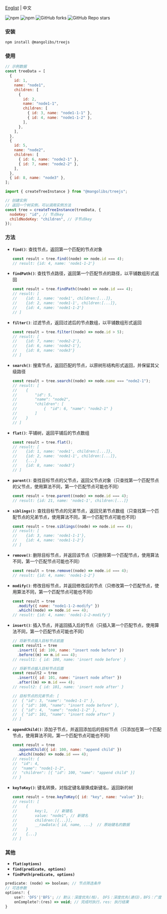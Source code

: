 <a href="https://github.com/chutaozh/mangolibs-treejs/tree/master#readme" target="_blank">Englist</a> | 中文

<p>
<img alt="npm" src="https://img.shields.io/npm/v/@mangolibs/treejs?logo=npm&color=%234ac41c">
<img alt="npm" src="https://img.shields.io/npm/dm/@mangolibs/treejs?logo=npm&color=%234ac41c">
<img alt="GitHub forks" src="https://img.shields.io/github/forks/chutaozh/mangolibs-treejs">
<img alt="GitHub Repo stars" src="https://img.shields.io/github/stars/chutaozh/mangolibs-treejs">
</p>

### 安装

```bash
npm install @mangolibs/treejs
```

### 使用

```js
// 示例数据
const treeData = [
  {
    id: 1,
    name: "node1",
    children: [
      {
        id: 2,
        name: "node1-1",
        children: [
          { id: 3, name: "node1-1-1" },
          { id: 4, name: "node1-1-2" },
        ],
      },
    ],
  },
  {
    id: 5,
    name: "node2",
    children: [
      { id: 6, name: "node2-1" },
      { id: 7, name: "node2-2" },
    ],
  },
  { id: 8, name: "node3" },
];
```

```js
import { createTreeInstance } from "@mangolibs/treejs";

// 创建实例
// 返回一个树实例，可以调用实例方法
const tree = createTreeInstance(treeData, {
  nodeKey: "id", // 节点key
  childNodeKey: "children", // 子节点key
});
```

### 方法

- **`find()`**: 查找节点，返回第一个匹配的节点对象

  ```js
  const result = tree.find((node) => node.id === 4);
  // result: {id: 4, name: 'node1-1-2'}
  ```

- **`findPath()`**: 查找节点路径，返回第一个匹配节点的路径，以平铺数组形式返回

  ```js
  const result = tree.findPath((node) => node.id === 4);
  // result: [
  //    {id: 1, name: 'node1', children:[...]},
  //    {id: 2, name: 'node1-1', children:[...]},
  //    {id: 4, name: 'node1-1-2'}
  // ]
  ```

- **`filter()`**: 过滤节点，返回过滤后的节点数组，以平铺数组形式返回

  ```js
  const result = tree.filter((node) => node.id > 5);
  // result: [
  //    {id: 7, name: 'node2-2'},
  //    {id: 6, name: 'node2-1'},
  //    {id: 8, name: 'node3'}
  // ]
  ```

- **`search()`**: 搜索节点，返回匹配的节点，以原树形结构形式返回，并保留其父级路径

  ```js
  const result = tree.search((node) => node.name === "node2-1");
  // result: [
  //    {
  //        "id": 5,
  //        "name": "node2",
  //        "children": [
  //            {  "id": 6, "name": "node2-1" }
  //        ]
  //    }
  // ]
  ```

- **`flat()`**: 平铺树，返回平铺后的节点数组

  ```js
  const result = tree.flat();
  // result: [
  //    {id: 1, name: 'node1', children:[...]},
  //    {id: 2, name: 'node1-1', children:[...]},
  //    {...}
  //    {id: 8, name: 'node3'}
  // ]
  ```

- **`parent()`**: 查找目标节点的父节点，返回父节点对象（只查找第一个匹配节点的父节点，使用算法不同，第一个匹配节点可能也不同）

  ```js
  const result = tree.parent((node) => node.id === 4);
  // result: {id: 21, name: 'node1-1', children:[...]}
  ```

- **`siblings()`**: 查找目标节点的兄弟节点，返回兄弟节点数组（只查找第一个匹配节点的兄弟节点，使用算法不同，第一个匹配节点可能也不同）

  ```js
  const result = tree.siblings((node) => node.id === 4);
  // result: [
  //    {id: 3, name: 'node1-1-1'},
  //    {id: 4, name: 'node1-1-2'}
  // ]
  ```

- **`remove()`**: 删除目标节点，并返回该节点（只删除第一个匹配节点，使用算法不同，第一个匹配节点可能也不同）

  ```js
  const result = tree.remove((node) => node.id === 4);
  // result: {id: 4, name: 'node1-1-2'}
  ```

- **`modify()`**: 修改目标节点，并返回修改后的节点（只修改第一个匹配节点，使用算法不同，第一个匹配节点可能也不同）

  ```js
  const result = tree
    .modify({ name: "node1-1-2-modify" })
    .which((node) => node.id === 4);
  // result: {id: 4, name: 'node1-1-2-modify'}
  ```

- **`insert()`**: 插入节点，并返回插入后的节点（只插入第一个匹配节点，使用算法不同，第一个匹配节点可能也不同）

  ```js
  // 将新节点插入目标节点前面
  const result1 = tree
    .insert({ id: 100, name: "insert node before" })
    .before((m) => m.id === 4);
  // result1: { id: 100, name: 'insert node before' }

  // 将新节点插入目标节点后面
  const result2 = tree
    .insert({ id: 101, name: "insert node after" })
    .after((m) => m.id === 4);
  // result2: { id: 101, name: 'insert node after' }

  // 目标节点的兄弟节点: [
  //  { "id": 3, "name": "node1-1-1" },
  //  { "id": 100, "name": "insert node before" },
  //  { "id": 4,  "name": "node1-1-2" },
  //  { "id": 101, "name": "insert node after" }
  // ]
  ```

- **`appendChild()`**: 添加子节点，并返回添加后的目标节点（只添加在第一个匹配节点，使用算法不同，第一个匹配节点可能也不同）

  ```js
  const result = tree
    .appendChild({ id: 100, name: "append child" })
    .which((node) => node.id === 4);
  // result: {
  //  "id": 4,
  //  "name": "node1-1-2",
  //  "children": [{ "id": 100, "name": "append child" }]
  // }
  ```

- **`keyToKey()`**: 键名转换，对指定键名替换成新键名，返回新的树
  ```js
  const result = tree.keyToKey({ id: "key", name: "value" });
  // result: [
  //    {
  //        key:1,   // 新键名
  //        value: "node1", // 新键名
  //        children:[{...}],
  //        __rawData:{ id, name, ...}  // 原始键名的数据
  //    }
  //    {...}
  // ]
  ```

### 其他

- **`flat(options)`**
- **`find(predicate, options)`**
- **`findPath(predicate, options)`**

```js
predicate: (node) => boolean; // 节点筛选条件
// 可选参数
options?: {
    use?: 'DFS'|'BFS'; // 默认：深度优先(栈)， DFS：深度优先(递归)，BFS：广度优先(队列)
    onComplete?:(res) => void; // 完成时执行，res: 执行结果
}
```
